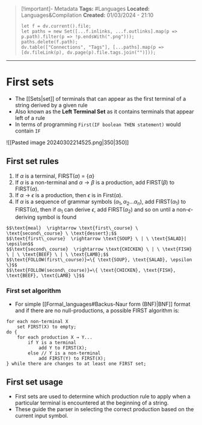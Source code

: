 > [!important]- Metadata
> **Tags:** #Languages 
> **Located:** Languages&Compilation
> **Created:** 01/03/2024 - 21:10
> ```dataviewjs
> let f = dv.current().file;
> let paths = new Set([...f.inlinks, ...f.outlinks].map(p => p.path).filter(p => !p.endsWith(".png")));
> paths.delete(f.path);
> dv.table(["Connections", "Tags"], [...paths].map(p => [dv.fileLink(p), dv.page(p).file.tags.join("")]));
> ```

___
# First sets
- The [[Sets|set]] of terminals that can appear as the first terminal of a string derived by a given rule 
- Also known as the **Left Terminal Set** as it contains terminals that appear left of a rule
- In terms of programming `First(IF boolean THEN statement)` would contain `IF`


![[Pasted image 20240302214525.png|350|350]]

> 
## First set rules 
1. If $\alpha$ is a terminal, FIRST($\alpha$) = $\{ \alpha \}$
2. If $\alpha$ is a non-terminal and $\alpha\to\beta$ is a production, add FIRST($\beta$) to FIRST($\alpha$).
3. If $\alpha$ → $\epsilon$ is a production, then $\epsilon$ is in First($\alpha$).
4. If $\alpha$ is a sequence of grammar symbols ($\alpha_1 ,\alpha_2 ... \alpha_{n}$), add FIRST($\alpha_{1}$) to FIRST($\alpha$), then if $\alpha_{1}$ can derive $\epsilon$, add FIRST($\alpha_{2}$) and so on until a non-$\epsilon$-deriving symbol is found

```ad-example
$$\text{meal}  \rightarrow \text{first\_course} \ \text{second\_course} \ \text{dessert};$$
$$\text{first\_course}  \rightarrow \text{SOUP} \ | \ \text{SALAD}| \epsilon$$
$$\text{second\_course}  \rightarrow \text{CHICKEN} \ | \ \text{FISH} \ | \ \text{BEEF} \ | \ \text{LAMB};$$
$$\text{FOLLOW(first\_course)}=\{ \text{SOUP}, \text{SALAD}, \epsilon \}$$
$$\text{FOLLOW(second\_course)}=\{ \text{CHICKEN}, \text{FISH}, \text{BEEF}, \text{LAMB} \}$$
```

### First set algorithm
- For simple [[Formal_languages#Backus-Naur form (BNF)|BNF]] format and if there are no null-productions, a possible FIRST algorithm is:
```
for each non-terminal X
    set FIRST(X) to empty;
do {
    for each production X → Y...
        if Y is a terminal
            add Y to FIRST(X);
        else // Y is a non-terminal
            add FIRST(Y) to FIRST(X);
} while there are changes to at least one FIRST set;
```
## First set usage
- First sets are used to determine which production rule to apply when a particular terminal is encountered at the beginning of a string.
- These guide the parser in selecting the correct production based on the current input symbol.